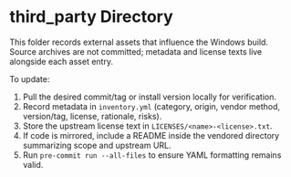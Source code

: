 # third_party Directory

This folder records external assets that influence the Windows build. Source archives are not committed; metadata and license
texts live alongside each asset entry.

To update:

1. Pull the desired commit/tag or install version locally for verification.
2. Record metadata in `inventory.yml` (category, origin, vendor method, version/tag, license, rationale, risks).
3. Store the upstream license text in `LICENSES/<name>-<license>.txt`.
4. If code is mirrored, include a README inside the vendored directory summarizing scope and upstream URL.
5. Run `pre-commit run --all-files` to ensure YAML formatting remains valid.

